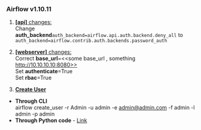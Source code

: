 ### Airflow v1.10.11
1. <ins>**[api]**  changes:</ins>  
Change **auth_backend**`auth_backend=airflow.api.auth.backend.deny_all` to `auth_backend=airflow.contrib.auth.backends.password_auth`

2. <ins>**[webserver]** changes:</ins>   
Correct **base_url**=<<some base_url , something http://10.10.10.10:8080>>   
Set **authenticate**=True   
Set **rbac**=True   

3. <ins>**Create User**</ins>    
- **Through CLI**   
airflow create_user -r Admin -u admin -e admin@admin.com -f admin -l admin -p admin   
- **Through Python code** - [Link](https://github.com/ashish-kamboj/mlops/blob/main/apache-airflow/example-dags/create_user_for_rest_api_calls.py)
